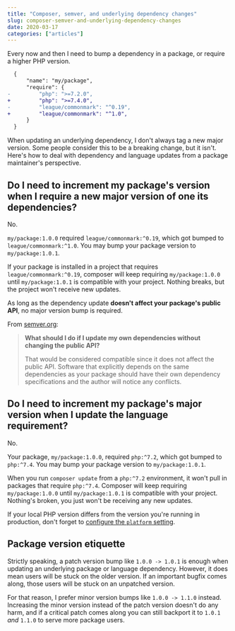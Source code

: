 ```yaml
---
title: "Composer, semver, and underlying dependency changes"
slug: composer-semver-and-underlying-dependency-changes
date: 2020-03-17
categories: ["articles"]
---
```


Every now and then I need to bump a dependency in a package, or require a higher PHP version.

```diff
  {
      "name": "my/package",
      "require": {
-         "php": ">=7.2.0",
+         "php": ">=7.4.0",
-         "league/commonmark": "^0.19",
+         "league/commonmark": "^1.0",
      }
  }
```

When updating an underlying dependency, I don't always tag a new major version. Some people consider this to be a breaking change, but it isn't. Here's how to deal with dependency and language updates from a package maintainer's perspective.

<!--more-->

## Do I need to increment my package's version when I require a new major version of one its dependencies?

No.

`my/package:1.0.0` required `league/commonmark:^0.19`, which got bumped to `league/commonmark:^1.0`. You may bump your package version to `my/package:1.0.1`.

If your package is installed in a project that requires `league/commonmark:^0.19`, composer will keep requiring `my/package:1.0.0` until `my/package:1.0.1` is compatible with your project. Nothing breaks, but the project won't receive new updates.

As long as the dependency update **doesn't affect your package's public API**, no major version bump is required.

From [semver.org](https://semver.org/#what-should-i-do-if-i-update-my-own-dependencies-without-changing-the-public-api):

> **What should I do if I update my own dependencies without changing the public API?**
>
> That would be considered compatible since it does not affect the public API. Software that explicitly depends on the same dependencies as your package should have their own dependency specifications and the author will notice any conflicts.

## Do I need to increment my package's major version when I update the language requirement?

No.

Your package, `my/package:1.0.0`, required `php:^7.2`, which got bumped to `php:^7.4`. You may bump your package version to `my/package:1.0.1`.

When you run `composer update` from a `php:^7.2` environment, it won't pull in packages that require `php:^7.4`. Composer will keep requiring `my/package:1.0.0` until `my/package:1.0.1` is compatible with your project. Nothing's broken, you just won't be receiving any new updates.

<aside>If your local PHP version differs from the version you're running in production, don't forget to <a href="https://andy-carter.com/blog/composer-php-platform" target="_blank" rel="nofollow noreferrer">configure the <code>platform</code> setting</a>.</aside>

## Package version etiquette

Strictly speaking, a patch version bump like `1.0.0 -> 1.0.1` is enough when updating an underlying package or language dependency. However, it does mean users will be stuck on the older version. If an important bugfix comes along, those users will be stuck on an unpatched version.

For that reason, I prefer minor version bumps like `1.0.0 -> 1.1.0` instead. Increasing the minor version instead of the patch version doesn't do any harm, and if a critical patch comes along you can still backport it to `1.0.1` *and* `1.1.0` to serve more package users.
